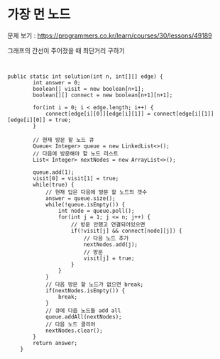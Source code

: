 # 가장 먼 노드 

문제 보기 : <https://programmers.co.kr/learn/courses/30/lessons/49189>

그래프의 간선이 주어졌을 때 최단거리 구하기

<pre><code>

public static int solution(int n, int[][] edge) {
        int answer = 0;
        boolean[] visit = new boolean[n+1];
        boolean[][] connect = new boolean[n+1][n+1];

        for(int i = 0; i < edge.length; i++) {
            connect[edge[i][0]][edge[i][1]] = connect[edge[i][1]][edge[i][0]] = true;
        }

        // 현재 방문 할 노드 큐
        Queue< Integer> queue = new LinkedList<>();
        // 다음에 방문해야 할 노드 리스트
        List< Integer> nextNodes = new ArrayList<>();

        queue.add(1);
        visit[0] = visit[1] = true;
        while(true) {
            // 현재 답은 다음에 방문 할 노드의 갯수
            answer = queue.size();
            while(!queue.isEmpty()) {
                int node = queue.poll();
                for(int j = 1; j <= n; j++) {
                    // 방문 안했고 연결되어있으면
                    if(!visit[j] && connect[node][j]) {
                        // 다음 노드 추가
                        nextNodes.add(j);
                        // 방문
                        visit[j] = true;
                    }
                }
            }
            // 다음 방문 할 노드가 없으면 break;
            if(nextNodes.isEmpty()) {
                break;
            }
            // 큐에 다음 노드들 add all
            queue.addAll(nextNodes);
            // 다음 노드 클리어
            nextNodes.clear();
        }
        return answer;
    }


</code></pre>